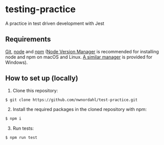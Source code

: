 # testing-practice
A practice in test driven development with Jest

## Requirements

[Git](https://git-scm.com/), [node](https://nodejs.org/en/) and [npm](https://npm.community/) ([Node Version Manager](https://github.com/nvm-sh/nvm) is recommended for installing node and npm on macOS and Linux. [A similar manager](https://github.com/coreybutler/nvm-windows) is provided for Windows).

## How to set up (locally)

1. Clone this repository:

```bash
$ git clone https://github.com/nwnordahl/test-practice.git
```

2. Install the required packages in the cloned repository with npm:

```bash
$ npm i
```

3. Run tests:

```bash
$ npm run test
```
